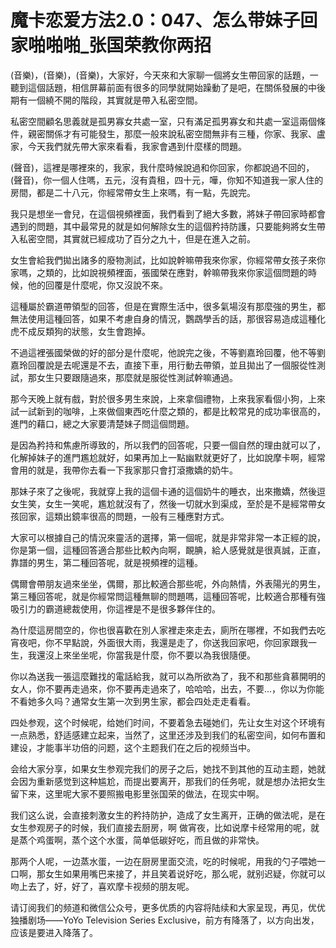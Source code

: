 # 魔卡恋爱方法2.0：047、怎么带妹子回家啪啪啪_张国荣教你两招

(音樂)，(音樂)，(音樂)，大家好，今天來和大家聊一個將女生帶回家的話題，一聽到這個話題，相信屏幕前面有很多的同學就開始躁動了是吧，在關係發展的中後期有一個繞不開的階段，其實就是帶入私密空間。

私密空間顧名思義就是孤男寡女共處一室，只有滿足孤男寡女和共處一室這兩個條件，親密關係才有可能發生，那麼一般來說私密空間無非有三種，你家、我家、盧家，今天我們就先帶大家來看看，我家會遇到什麼樣的問題。

(聲音)，這裡是哪裡來的，我家，我什麼時候說過和你回家，你都說過不回的，(聲音)，你一個人住嗎，五元，沒有貴租，四十元，嘩，你知不知道我一家人住的房間，都是二十八元，你經常帶女生上來嗎，有一點，先說完。

我只是想坐一會兒，在這個視頻裡面，我們看到了絕大多數，將妹子帶回家時都會遇到的問題，其中最常見的就是如何解除女生的這個矜持防護，只要能夠將女生帶入私密空間，其實就已經成功了百分之九十，但是在進入之前。

女生會給我們拋出諸多的廢物測試，比如說幹嘛帶我來你家，你經常帶女孩子來你家嗎，之類的，比如說視頻裡面，張國榮在應對，幹嘛帶我來你家這個問題的時候，他的回覆是什麼呢，你又沒說不來。

這種屬於霸道帶領型的回答，但是在實際生活中，很多氣場沒有那麼強的男生，都無法使用這種回答，如果不考慮自身的情況，鸚鵡學舌的話，那很容易造成這種化虎不成反類狗的狀態，女生會跑掉。

不過這裡張國榮做的好的部分是什麼呢，他說完之後，不等劉嘉玲回覆，他不等劉嘉玲回覆說是去呢還是不去，直接下車，用行動去帶領，並且拋出了一個服從性測試，那女生只要跟隨過來，那麼就是服從性測試幹嘛通過。

那今天晚上就有戲，對於很多男生來說，上來拿個禮物，上來我家看個小狗，上來試一試新到的咖啡，上來做個東西吃什麼之類的，都是比較常見的成功率很高的，進門的藉口，總之大家要清楚妹子問這個問題。

是因為矜持和焦慮所導致的，所以我們的回答呢，只要一個自然的理由就可以了，化解掉妹子的進門尷尬就好，如果再加上一點幽默就更好了，比如說摩卡啊，經常會用的就是，我帶你去看一下我家那只會打滾撒嬌的奶牛。

那妹子來了之後呢，我就穿上我的這個卡通的這個奶牛的睡衣，出來撒嬌，然後逗女生笑，女生一笑呢，尷尬就沒有了，然後一切就水到渠成，至於是不是經常帶女孩回家，這類出鏡率很高的問題，一般有三種應對方式。

大家可以根據自己的情況來靈活的選擇，第一個呢，就是非常非常一本正經的說，你是第一個，這種回答適合那些比較內向啊，靦腆，給人感覺就是很真誠，正直，靠譜的男生，第二種回答呢，就是視頻裡的這種。

偶爾會帶朋友過來坐坐，偶爾，那比較適合那些呢，外向熱情，外表陽光的男生，第三種回答呢，就是你經常問這種無聊的問題嗎，這種回答呢，比較適合那種有強吸引力的霸道總裁使用，你這裡是不是很多夥伴住的。

為什麼這房間空的，你也很喜歡在別人家裡走來走去，廁所在哪裡，不如我們去吃宵夜吧，你不早點說，外面很大雨，我還是走了，你送我回家吧，你回家跟我一生，我還沒上來坐坐呢，你當我是什麼，你不要以為我很隨便。

你以為送我一張這麼難找的電話給我，就可以為所欲為了，我不和那些貪慕開明的女人，你不要再走過來，你不要再走過來了，哈哈哈，出去，不要…，你以为你能不看她多久吗？通常女生第一次到男生家，都会四处走走看看。

四处参观，这个时候呢，给她们时间，不要着急去碰她们，先让女生对这个环境有一点熟悉，舒适感建立起来，当然了，这里还涉及到我们的私密空间，如何布置和建设，才能事半功倍的问题，这个主题我们在之后的视频当中。

会给大家分享，如果女生参观完我们的房子之后，她找不到其他的互动主题，她就会因为重新感觉到这种尴尬，而提出要离开，那我们的任务呢，就是想办法把女生留下来，这里呢大家不要照搬电影里张国荣的做法，在现实中啊。

我们这么说，会直接刺激女生的矜持防护，造成了女生离开，正确的做法呢，是在女生参观房子的时候，我们直接去厨房，啊 做宵夜，比如说摩卡经常用的呢，就是蒸个鸡蛋啊，蒸个这个水蛋，简单低碳好吃，而且做的非常快。

那两个人呢，一边蒸水蛋，一边在厨房里面交流，吃的时候呢，用我的勺子喂她一口啊，那女生如果用嘴巴来接了，并且笑着说好吃，那么呢，就别迟疑，你就可以吻上去了，好，好了，喜欢摩卡视频的朋友呢。

请订阅我们的频道和微信公众号，更多优质的内容将陆续和大家呈现，再见，优优独播剧场——YoYo Television Series Exclusive，前方有降落了，以方向出发，应该是要进入降落了。

